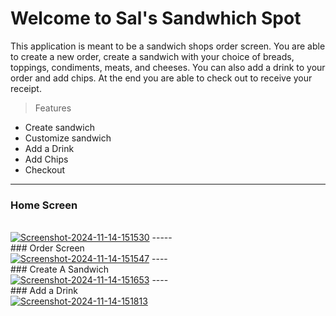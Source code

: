 # Welcome to Sal's Sandwhich Spot
<!-- -->
This application is meant to be a sandwich shops order screen. You are able to create a new order, create a sandwich with your choice of breads, toppings, condiments, meats, and cheeses. You can also add a drink to your order and add chips. At the end you are able to check out to receive your receipt. 
<!-- -->

>Features
<!--line that seperates -->
* Create sandwich
* Customize sandwich
* Add a Drink
* Add Chips
* Checkout

-----------
### Home Screen
<br>
<a href="https://imgbb.com/"><img src="https://i.ibb.co/NtzxccK/Screenshot-2024-11-14-151530.png" alt="Screenshot-2024-11-14-151530" border="0"></a>
-----
<br>
### Order Screen
<br>
<a href="https://imgbb.com/"><img src="https://i.ibb.co/3T9b6QG/Screenshot-2024-11-14-151547.png" alt="Screenshot-2024-11-14-151547" border="0"></a>
----
<br>
### Create A Sandwich
<br>
<a href="https://ibb.co/wsj0Prv"><img src="https://i.ibb.co/dgxWVJh/Screenshot-2024-11-14-151653.png" alt="Screenshot-2024-11-14-151653" border="0"></a>
----
<br>
### Add a Drink
<br>
<a href="https://ibb.co/VNNkDXC"><img src="https://i.ibb.co/dccH6np/Screenshot-2024-11-14-151813.png" alt="Screenshot-2024-11-14-151813" border="0"></a>



